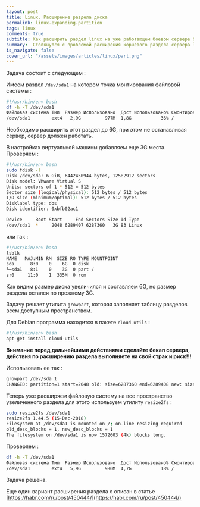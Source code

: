 ```yaml
---
layout: post
title: Linux. Расширение раздела диска
permalink: linux-expanding-partition
tags: linux
comments: true
subtitle: Как расширить раздел linux на уже работающем боевом сервере без его остановки
summary:  Столкнулся с проблемой расширения корневого раздела сервера linux работающего в облаке.
is_navigate: false
cover_url: "/assets/images/articles/linux/part.png"
---
```


Задача состоит с следующем :

Имеем раздел `/dev/sda1` на котором точка монтирования файловой системы :

~~~bash
#!/usr/bin/env bash
df -h -T /dev/sda1
Файловая система Тип  Размер Использовано  Дост Использовано% Cмонтировано в
/dev/sda1        ext4   2,9G         977M  1,8G           36% /
~~~

Необходимо расширить этот раздел до 6G, при этом не останавливая сервер, сервер должен работать.

В настройках виртуальной машины добавляем еще 3G места. Проверяем :

```bash
#!/usr/bin/env bash
sudo fdisk -l
Disk /dev/sda: 6 GiB, 6442450944 bytes, 12582912 sectors
Disk model: VMware Virtual S
Units: sectors of 1 * 512 = 512 bytes
Sector size (logical/physical): 512 bytes / 512 bytes
I/O size (minimum/optimal): 512 bytes / 512 bytes
Disklabel type: dos
Disk identifier: 0xbfb02ac1

Device     Boot Start     End Sectors Size Id Type
/dev/sda1  *     2048 6289407 6287360   3G 83 Linux
```
или так :

```bash
#!/usr/bin/env bash
lsblk
NAME   MAJ:MIN RM  SIZE RO TYPE MOUNTPOINT
sda      8:0    0    6G  0 disk 
└─sda1   8:1    0    3G  0 part /
sr0     11:0    1  335M  0 rom  
```
Как видим размер диска увеличился и составляем 6G, но размер раздела остался по прежнему 3G.

Задачу решает утилита `growpart`, которая заполняет таблицу разделов всем доступным пространством.

Для Debian программа находится в пакете `cloud-utils` :

```bash
#!/usr/bin/env bash
apt-get install cloud-utils
```
**Внимание перед дальнейшими действиями сделайте бекап сервера, действия по расширению раздела выполняете на свой страх и риск!!!**

Использовать ее так :

```bash
growpart /dev/sda 1
CHANGED: partition=1 start=2048 old: size=6287360 end=6289408 new: size=12580831,end=12582879
```
Теперь уже расширяем файловую систему на все пространство увеличенного раздела для этого используем утилиту `resize2fs` :

```bash
sudo resize2fs /dev/sda1
resize2fs 1.44.5 (15-Dec-2018)
Filesystem at /dev/sda1 is mounted on /; on-line resizing required
old_desc_blocks = 1, new_desc_blocks = 1
The filesystem on /dev/sda1 is now 1572603 (4k) blocks long.
```
Проверяем :

```bash
df -h -T /dev/sda1
Файловая система Тип  Размер Использовано  Дост Использовано% Cмонтировано в
/dev/sda1        ext4   5,9G         980M  4,7G           18% /
```

Задача решена.

Еще один вариант расширения раздела с описан в статье [https://habr.com/ru/post/450444/](https://habr.com/ru/post/450444/)

